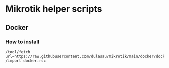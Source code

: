 # Mikrotik helper scripts

## Docker
### How to install
```console
/tool/fetch url=https://raw.githubusercontent.com/dulasau/mikrotik/main/docker/docker.rsc
/import docker.rsc
```
